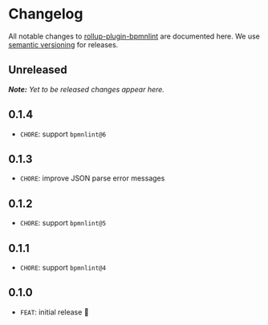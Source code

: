 # Changelog

All notable changes to [rollup-plugin-bpmnlint](https://github.com/nikku/rollup-plugin-bpmnlint) are documented here. We use [semantic versioning](http://semver.org/) for releases.

## Unreleased

___Note:__ Yet to be released changes appear here._

## 0.1.4

* `CHORE`: support `bpmnlint@6`

## 0.1.3

* `CHORE`: improve JSON parse error messages

## 0.1.2

* `CHORE`: support `bpmnlint@5`

## 0.1.1

* `CHORE`: support `bpmnlint@4`

## 0.1.0

* `FEAT`: initial release :tada: